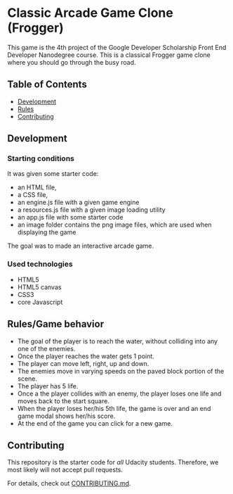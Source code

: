 # Classic Arcade Game Clone (Frogger)
This game is the 4th project of the Google Developer Scholarship Front End Developer Nanodegree course. This is a classical Frogger game clone where you should go through the busy road.

## Table of Contents

* [Development](#development)
* [Rules](#rules)
* [Contributing](#contributing)

## Development

### Starting conditions
It was given some starter code:
- an HTML file,
- a CSS file,
- an engine.js file with a given game engine
- a resources.js file with a given image loading utility
- an app.js file with some starter code
- an image folder contains the png image files, which are used when displaying the game

The goal was to made an interactive arcade game.

### Used technologies
- HTML5
- HTML5 canvas
- CSS3
- core Javascript

## Rules/Game behavior

- The goal of the player is to reach the water, without colliding into any one of the enemies.
- Once the player reaches the water gets 1 point.
- The player can move left, right, up and down.
- The enemies move in varying speeds on the paved block portion of the scene.
- The player has 5 life.
- Once a the player collides with an enemy, the player loses one life and moves back to the start square.
- When the player loses her/his 5th life, the game is over and an end game modal shows her/his score.
- At the end of the game you can click for a new game.

## Contributing

This repository is the starter code for _all_ Udacity students. Therefore, we most likely will not accept pull requests.

For details, check out [CONTRIBUTING.md](CONTRIBUTING.md). 
